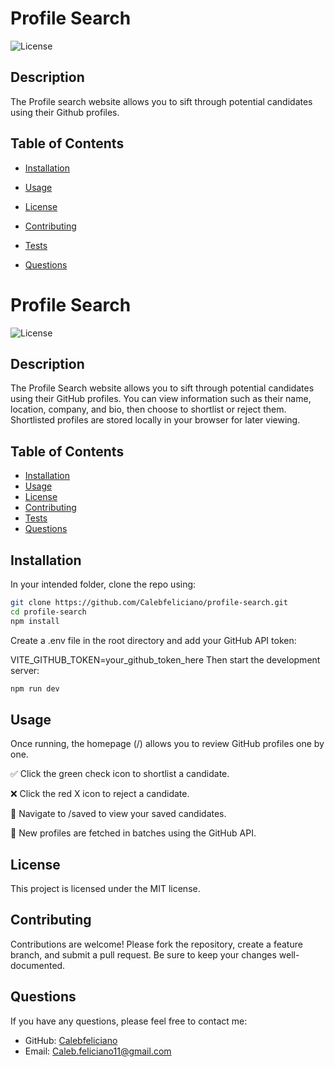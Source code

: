 # Profile Search

![License](https://img.shields.io/badge/License-MIT-blue.svg)

## Description
The Profile search website allows you to sift through potential candidates using their Github profiles.

## Table of Contents
* [Installation](#installation)
* [Usage](#usage)

* [License](#license)

* [Contributing](#contributing)
* [Tests](#tests)
* [Questions](#questions)

# Profile Search

![License](https://img.shields.io/badge/License-MIT-blue.svg)

## Description
The Profile Search website allows you to sift through potential candidates using their GitHub profiles. You can view information such as their name, location, company, and bio, then choose to shortlist or reject them. Shortlisted profiles are stored locally in your browser for later viewing.

## Table of Contents
* [Installation](#installation)
* [Usage](#usage)
* [License](#license)
* [Contributing](#contributing)
* [Tests](#tests)
* [Questions](#questions)

## Installation
In your intended folder, clone the repo using:

```bash
git clone https://github.com/Calebfeliciano/profile-search.git
cd profile-search
npm install
```
Create a .env file in the root directory and add your GitHub API token:

VITE_GITHUB_TOKEN=your_github_token_here
Then start the development server:

```bash
npm run dev
```

## Usage

Once running, the homepage (/) allows you to review GitHub profiles one by one.

✅ Click the green check icon to shortlist a candidate.

❌ Click the red X icon to reject a candidate.

📁 Navigate to /saved to view your saved candidates.

🔁 New profiles are fetched in batches using the GitHub API.

## License

This project is licensed under the MIT license.

## Contributing
Contributions are welcome! Please fork the repository, create a feature branch, and submit a pull request. Be sure to keep your changes well-documented.


## Questions
If you have any questions, please feel free to contact me:
* GitHub: [Calebfeliciano](https://github.com/Calebfeliciano)
* Email: Caleb.feliciano11@gmail.com
